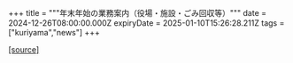 +++
title = """年末年始の業務案内（役場・施設・ごみ回収等）"""
date = 2024-12-26T08:00:00.000Z
expiryDate = 2025-01-10T15:26:28.211Z
tags = ["kuriyama","news"]
+++


[[source]](https://www.town.kuriyama.hokkaido.jp/soshiki/28/29603.html)
